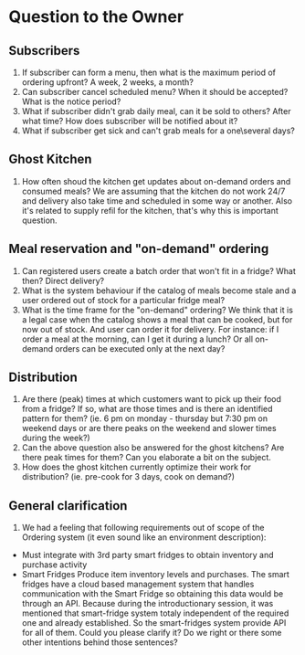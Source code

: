 # Question to the Owner 

## Subscribers 

1. If subscriber can form a menu, then what is the maximum period of ordering upfront? A week, 2 weeks, a month?
2. Can subscriber cancel scheduled menu? When it should be accepted? What is the notice period? 
3. What if subscriber didn't grab daily meal, can it be sold to others? After what time? How does subscriber will be notified about it? 
4. What if subscriber get sick and can't grab meals for a one\several days?

## Ghost Kitchen 

1. How often shoud the kitchen get updates about on-demand orders and consumed meals? We are assuming that the kitchen do not work 24/7 and delivery also take time and scheduled in some way or another. Also it's related to supply refil for the kitchen, that's why this is important question. 

## Meal reservation and "on-demand" ordering 

1. Can registered users create a batch order that won't fit in a fridge? What then? Direct delivery? 
2. What is the system behaviour if the catalog of meals become stale and a user ordered out of stock for a particular fridge meal?  
3. What is the time frame for the "on-demand" ordering? We think that it is a legal case when the catalog shows a meal that can be cooked, but for now out of stock. And user can order it for delivery. For instance: if I order a meal at the morning, can I get it during a lunch? Or all on-demand orders can be executed only at the next day? 

## Distribution
1. Are there (peak) times at which customers want to pick up their food from a fridge? If so, what are those times and is there an identified pattern for them? (ie. 6 pm on monday - thursday but 7:30 pm on weekend days or are there peaks on the weekend and slower times during the week?)
2. Can the above question also be answered for the ghost kitchens? Are there peak times for them? Can you elaborate a bit on the subject.
3. How does the ghost kitchen currently optimize their work for distribution? (ie. pre-cook for 3 days, cook on demand?)



## General clarification 

1. We had a feeling that following requirements out of scope of the Ordering system (it even sound like an environment description): 
- Must integrate with 3rd party smart fridges to obtain inventory and purchase activity
- Smart Fridges Produce item inventory levels and purchases. The smart fridges have a cloud based management system that handles communication with the Smart Fridge so obtaining this data would be through an API.
Because during the introductionary session, it was mentioned that smart-fridge system totaly independent of the required one and already established. So the smart-fridges system provide API for all of them. Could you please clarify it? Do we right or there some other intentions behind those sentences? 

